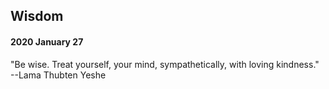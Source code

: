 ## Wisdom

#### 2020 January 27

"Be wise. Treat yourself, your mind, sympathetically, with loving kindness."  
--Lama Thubten Yeshe

###
